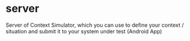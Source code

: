 # server
Server of Context Simulator, which you can use to define your context / situation and submit it to your system under test (Android App)
